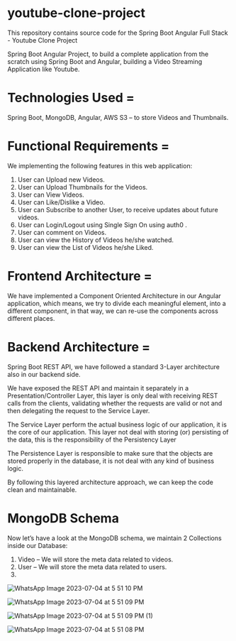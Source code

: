 # youtube-clone-project

This repository contains source code for the Spring Boot Angular Full Stack - Youtube Clone Project

Spring Boot Angular Project, to build a complete application from the scratch using Spring Boot and Angular, building a Video Streaming Application like Youtube.

# Technologies Used =
Spring Boot, 
MongoDB, 
Angular,
AWS S3 – to store Videos and Thumbnails.

# Functional Requirements = 
We implementing the following features in this web application:

1. User can Upload new Videos.
2. User can Upload Thumbnails for the Videos.
3. User can View Videos.
4. User can Like/Dislike a Video.
5. User can Subscribe to another User, to receive updates about future videos.
6. User can Login/Logout using Single Sign On using auth0 .
7. User can comment on Videos.
8. User can view the History of Videos he/she watched.
9. User can view the List of Videos he/she Liked.

# Frontend Architecture =
We have implemented a Component Oriented Architecture in our Angular application, which means, we try to divide each meaningful element, into a different component, in that way, we can re-use the components across different places.

# Backend Architecture =
 Spring Boot REST API, we have followed a standard 3-Layer architecture also in our backend side.

We have exposed the REST API and maintain it separately in a Presentation/Controller Layer, this layer is only deal with receiving REST calls from the clients, validating whether the requests are valid or not and then delegating the request to the Service Layer.

The Service Layer perform the actual business logic of our application, it is the core of our application. This layer not deal with storing (or) persisting of the data, this is the responsibility of the Persistency Layer

The Persistence Layer is responsible to make sure that the objects are stored properly in the database, it is not deal with any kind of business logic.

By following this layered architecture approach, we can keep the code clean and maintainable.

# MongoDB Schema
Now let’s have a look at the MongoDB schema, we maintain 2 Collections inside our Database:

1. Video – We will store the meta data related to videos.
2. User – We will store the meta data related to users.
3. 
![WhatsApp Image 2023-07-04 at 5 51 10 PM](https://github.com/sandesh300/YouTube-Clone/assets/92014891/f99a8c66-8bf9-4641-a363-c48404063990)


![WhatsApp Image 2023-07-04 at 5 51 09 PM](https://github.com/sandesh300/YouTube-Clone/assets/92014891/10428e1d-e64a-4437-addf-710a9b194b28)


![WhatsApp Image 2023-07-04 at 5 51 09 PM (1)](https://github.com/sandesh300/YouTube-Clone/assets/92014891/fad46295-0b85-402a-be2a-10916616f2fd)


![WhatsApp Image 2023-07-04 at 5 51 08 PM](https://github.com/sandesh300/YouTube-Clone/assets/92014891/ea6bd9b2-7adc-41f3-8a83-c0fe1ecc23a0)

